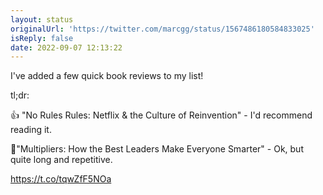 ```yaml
---
layout: status
originalUrl: 'https://twitter.com/marcgg/status/1567486180584833025'
isReply: false
date: 2022-09-07 12:13:22
---
```


I've added a few quick book reviews to my list!

tl;dr:

👍 "No Rules Rules: Netflix &amp; the Culture of Reinvention" - I'd recommend reading it.

🤷"Multipliers: How the Best Leaders Make Everyone Smarter" - Ok, but quite long and repetitive.

https://t.co/tqwZfF5NOa
